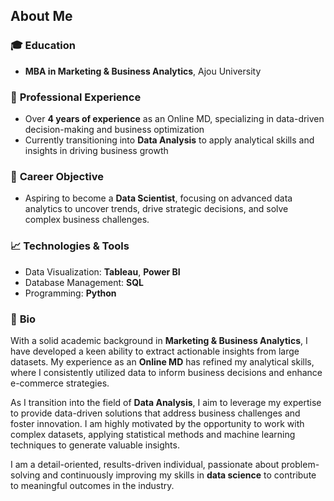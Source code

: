 ## About Me

### 🎓 **Education**  
- **MBA in Marketing & Business Analytics**, Ajou University  

### 💼 **Professional Experience**  
- Over **4 years of experience** as an Online MD, specializing in data-driven decision-making and business optimization  
- Currently transitioning into **Data Analysis** to apply analytical skills and insights in driving business growth

### 🚀 **Career Objective**  
- Aspiring to become a **Data Scientist**, focusing on advanced data analytics to uncover trends,
  drive strategic decisions, and solve complex business challenges.

### 📈 **Technologies & Tools**  
- Data Visualization: **Tableau**, **Power BI**  
- Database Management: **SQL**  
- Programming: **Python**

### 💬 **Bio**  
With a solid academic background in **Marketing & Business Analytics**, I have developed a keen ability to extract actionable insights from large datasets. My experience as an **Online MD** has refined my   analytical skills, where I consistently utilized data to inform business decisions and enhance e-commerce strategies.

As I transition into the field of **Data Analysis**, I aim to leverage my expertise to provide data-driven solutions that address business challenges and foster innovation. I am highly motivated by the opportunity to work with complex datasets, applying statistical methods and machine learning techniques to generate valuable insights.

I am a detail-oriented, results-driven individual, passionate about problem-solving and continuously improving my skills in **data science** to contribute to meaningful outcomes in the industry.
